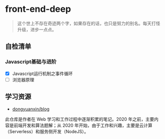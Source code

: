 # front-end-deep

> 这个世上不存在奇迹两个字，如果存在的话，也只是努力的别名。每天打怪升级，进步一点点。

## 自检清单

### Javascript基础与进阶

- [x] Javascript运行机制之事件循环
- [ ] 浏览器原理

## 学习资源

* [dongyuanxin/blog](https://github.com/dongyuanxin/blog)

此仓库是作者在 Web 学习和工作过程中逐渐积累的笔记。2020 年之前，主要内容是前端开发和算法题解；从 2020 年开始，由于工作和兴趣，主要是云计算（Serverless）和服务侧开发（NodeJS）。
